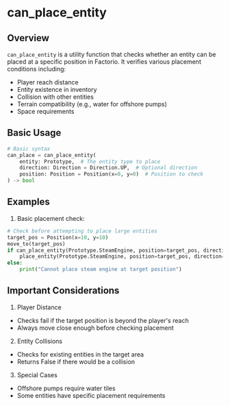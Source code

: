 # can_place_entity

## Overview

`can_place_entity` is a utility function that checks whether an entity can be placed at a specific position in Factorio. It verifies various placement conditions including:

- Player reach distance
- Entity existence in inventory
- Collision with other entities
- Terrain compatibility (e.g., water for offshore pumps)
- Space requirements

## Basic Usage

```python
# Basic syntax
can_place = can_place_entity(
    entity: Prototype,  # The entity type to place
    direction: Direction = Direction.UP,  # Optional direction
    position: Position = Position(x=0, y=0)  # Position to check
) -> bool
```

## Examples

1. Basic placement check:

```python
# Check before attempting to place large entities
target_pos = Position(x=10, y=10)
move_to(target_pos)
if can_place_entity(Prototype.SteamEngine, position=target_pos, direction=Direction.DOWN):
    place_entity(Prototype.SteamEngine, position=target_pos, direction=Direction.DOWN)
else:
    print("Cannot place steam engine at target position")
```

## Important Considerations

1. Player Distance

- Checks fail if the target position is beyond the player's reach
- Always move close enough before checking placement

2. Entity Collisions

- Checks for existing entities in the target area
- Returns False if there would be a collision

3. Special Cases

- Offshore pumps require water tiles
- Some entities have specific placement requirements
